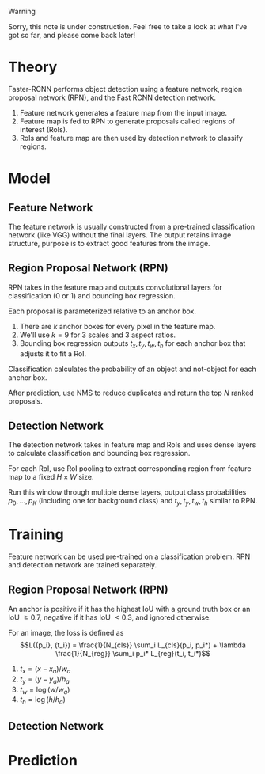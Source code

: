 > [!warning]
> Sorry, this note is under construction. Feel free to take a look at what I've got so far, and please come back later!

# Theory
Faster-RCNN performs object detection using a feature network, region proposal network (RPN), and the Fast RCNN detection network.
1. Feature network generates a feature map from the input image.
2. Feature map is fed to RPN to generate proposals called regions of interest (RoIs).
3. RoIs and feature map are then used by detection network to classify regions.

# Model
## Feature Network
The feature network is usually constructed from a pre-trained classification network (like VGG) without the final layers. The output retains image structure, purpose is to extract good features from the image.

## Region Proposal Network (RPN)
RPN takes in the feature map and outputs convolutional layers for classification (0 or 1) and bounding box regression.

Each proposal is parameterized relative to an anchor box.
1. There are $k$ anchor boxes for every pixel in the feature map.
2. We'll use $k = 9$ for $3$ scales and $3$ aspect ratios.
3. Bounding box regression outputs $t_x, t_y, t_w, t_h$ for each anchor box that adjusts it to fit a RoI.

Classification calculates the probability of an object and not-object for each anchor box.

After prediction, use NMS to reduce duplicates and return the top $N$ ranked proposals.

## Detection Network
The detection network takes in feature map and RoIs and uses dense layers to calculate classification and bounding box regression.

For each RoI, use RoI pooling to extract corresponding region from feature map to a fixed $H \times W$ size.

Run this window through multiple dense layers, output class probabilities $p_0, \dots, p_K$ (including one for background class) and $t_y, t_y, t_w, t_h$ similar to RPN.

# Training
Feature network can be used pre-trained on a classification problem. RPN and detection network are trained separately.

## Region Proposal Network (RPN)
An anchor is positive if it has the highest IoU with a ground truth box or an IoU $\geq 0.7$, negative if it has IoU $< 0.3$, and ignored otherwise.

For an image, the loss is defined as $$L({p_i}, {t_i}) = \frac{1}{N_{cls}} \sum_i L_{cls}(p_i, p_i*) + \lambda \frac{1}{N_{reg}} \sum_i p_i* L_{reg}(t_i, t_i*)$$
1. $t_x = (x - x_a) / w_a$
2. $t_y = (y - y_a) / h_a$
3. $t_w = \log(w / w_a)$
4. $t_h = \log(h / h_a)$

## Detection Network

# Prediction